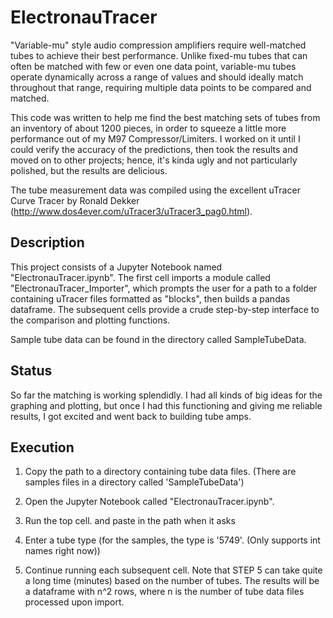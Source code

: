 
# ElectronauTracer

"Variable-mu" style audio compression amplifiers require well-matched tubes to achieve their best performance.  Unlike fixed-mu tubes that can often be matched with few or even one data point, variable-mu tubes operate dynamically across a range of values and should ideally match throughout that range, requiring multiple data points to be compared and matched. 

This code was written to help me find the best matching sets of tubes from an inventory of about 1200 pieces, in order to squeeze a little more performance out of my M97 Compressor/Limiters.  I worked on it until I could verify the accuracy of the predictions, then took the results and moved on to other projects; hence, it's kinda ugly and not particularly polished, but the results are delicious.

The tube measurement data was compiled using the excellent uTracer Curve Tracer by Ronald Dekker (http://www.dos4ever.com/uTracer3/uTracer3_pag0.html). 

## Description
This project consists of a Jupyter Notebook named "ElectronauTracer.ipynb".  The first cell imports a module called  "ElectronauTracer_Importer", which prompts the user for a path to a folder containing uTracer files formatted as "blocks", then builds a pandas dataframe.  The subsequent cells provide a crude step-by-step interface to the comparison and plotting functions.

Sample tube data can be found in the directory called SampleTubeData.

## Status
So far the matching is working splendidly.  I had all kinds of big ideas for the graphing and plotting, but once I had this functioning and giving me reliable results, I got excited and went back to building tube amps.

## Execution
1) Copy the path to a directory containing tube data files.  (There are samples files in a directory called 'SampleTubeData')

2) Open the Jupyter Notebook called "ElectronauTracer.ipynb".  

3) Run the top cell. and paste in the path when it asks

4) Enter a tube type (for the samples, the type is '5749'. (Only supports int names right now))

5) Continue running each subsequent cell.  Note that STEP 5 can take quite a long time (minutes) based on the number of tubes.  The results will be a dataframe with n^2 rows, where n is the number of tube data files processed upon import.

